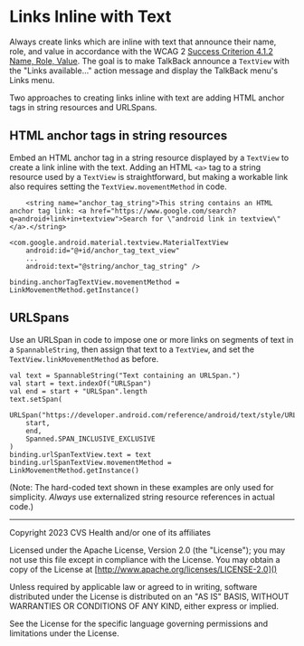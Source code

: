 # Links Inline with Text
Always create links which are inline with text that announce their name, role, and value in accordance with the WCAG 2 [Success Criterion 4.1.2 Name, Role, Value](https://www.w3.org/TR/WCAG21/#name-role-value). The goal is to make TalkBack announce a `TextView` with the "Links available..." action message and display the TalkBack menu's Links menu.

Two approaches to creating links inline with text are adding HTML anchor tags in string resources and URLSpans.

## HTML anchor tags in string resources

Embed an HTML anchor tag in a string resource displayed by a `TextView` to create a link inline with the text. Adding an HTML `<a>` tag to a string resource used by a `TextView` is straightforward, but making a workable link also requires setting the `TextView.movementMethod` in code.

```
    <string name="anchor_tag_string">This string contains an HTML anchor tag link: <a href="https://www.google.com/search?q=android+link+in+textview">Search for \"android link in textview\"</a>.</string>
```

```
<com.google.android.material.textview.MaterialTextView
    android:id="@+id/anchor_tag_text_view"
    ...
    android:text="@string/anchor_tag_string" />
```

```
binding.anchorTagTextView.movementMethod = LinkMovementMethod.getInstance()
```

## URLSpans

Use an URLSpan in code to impose one or more links on segments of text in a `SpannableString`, then assign that text to a `TextView`, and set the `TextView.linkMovementMethod` as before.

```
val text = SpannableString("Text containing an URLSpan.")
val start = text.indexOf("URLSpan")
val end = start + "URLSpan".length
text.setSpan(
    URLSpan("https://developer.android.com/reference/android/text/style/URLSpan"), 
    start, 
    end, 
    Spanned.SPAN_INCLUSIVE_EXCLUSIVE
)
binding.urlSpanTextView.text = text
binding.urlSpanTextView.movementMethod = LinkMovementMethod.getInstance()
```

(Note: The hard-coded text shown in these examples are only used for simplicity. _Always_ use externalized string resource references in actual code.)

----

Copyright 2023 CVS Health and/or one of its affiliates
   
Licensed under the Apache License, Version 2.0 (the "License");
you may not use this file except in compliance with the License.
You may obtain a copy of the License at
[http://www.apache.org/licenses/LICENSE-2.0]()
       
Unless required by applicable law or agreed to in writing, software
distributed under the License is distributed on an "AS IS" BASIS,
WITHOUT WARRANTIES OR CONDITIONS OF ANY KIND, either express or implied.
   
See the License for the specific language governing permissions and
limitations under the License.
